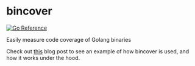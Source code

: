 # bincover

[![Go Reference](https://pkg.go.dev/badge/github.com/confluentinc/bincover.svg)](https://pkg.go.dev/github.com/confluentinc/bincover)

Easily measure code coverage of Golang binaries

Check out [this](https://www.confluent.io/blog/measure-go-code-coverage-with-bincover/) blog post to see an example of how bincover is used, and how it works under the hood.

